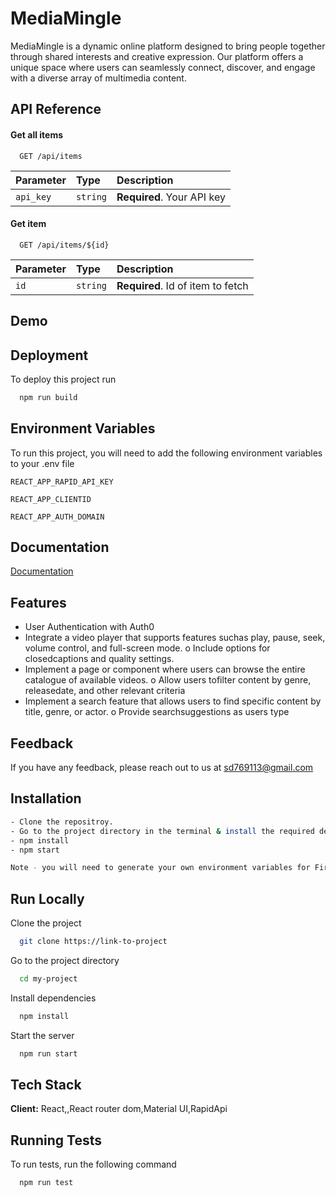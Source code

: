 # MediaMingle

MediaMingle is a dynamic online platform designed to bring people together through shared interests and creative expression. Our platform offers a unique space where users can seamlessly connect, discover, and engage with a diverse array of multimedia content.


## API Reference

#### Get all items

```http
  GET /api/items
```

| Parameter | Type     | Description                |
| :-------- | :------- | :------------------------- |
| `api_key` | `string` | **Required**. Your API key |

#### Get item

```http
  GET /api/items/${id}
```

| Parameter | Type     | Description                       |
| :-------- | :------- | :-------------------------------- |
| `id`      | `string` | **Required**. Id of item to fetch |


## Demo



## Deployment

To deploy this project run

```bash
  npm run build
```


## Environment Variables

To run this project, you will need to add the following environment variables to your .env file

`REACT_APP_RAPID_API_KEY`

`REACT_APP_CLIENTID` 

`REACT_APP_AUTH_DOMAIN`


## Documentation

[Documentation](https://linktodocumentation)


## Features


- User Authentication with Auth0
- Integrate a video player that supports features suchas play, pause, seek, volume
control, and full-screen mode.
o Include options for closedcaptions and quality settings.
- Implement a page or component where users can browse the entire catalogue of
available videos.
o Allow users tofilter content by genre, releasedate, and other relevant criteria
- Implement a search feature that allows users to find specific content by title, genre, or
actor.
o Provide searchsuggestions as users type

## Feedback

If you have any feedback, please reach out to us at sd769113@gmail.com


## Installation



```bash
- Clone the repositroy.
- Go to the project directory in the terminal & install the required dependencies by using:
- npm install
- npm start

Note - you will need to generate your own environment variables for Firebase . You can check the required variables in .env.example file.
```
    
## Run Locally

Clone the project

```bash
  git clone https://link-to-project
```

Go to the project directory

```bash
  cd my-project
```

Install dependencies

```bash
  npm install
```

Start the server

```bash
  npm run start
```



## Tech Stack

**Client:** React,,React router dom,Material UI,RapidApi


## Running Tests

To run tests, run the following command

```bash
  npm run test
```

